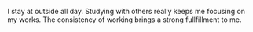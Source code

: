 I stay at outside all day. Studying with others really keeps me focusing on my works. 
The consistency of working brings a strong fullfillment to me.